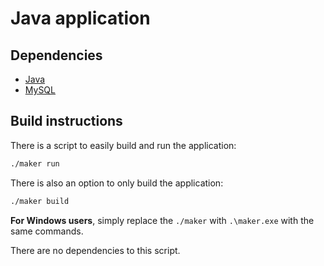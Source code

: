 # Java application

## Dependencies

- [Java](https://www.java.com/)
- [MySQL](https://www.mysql.com/)

## Build instructions

There is a script to easily build and run the application:

```bash
./maker run
```

There is also an option to only build the application:

```bash
./maker build
```

**For Windows users**, simply replace the `./maker` with `.\maker.exe` with the same commands.

There are no dependencies to this script.